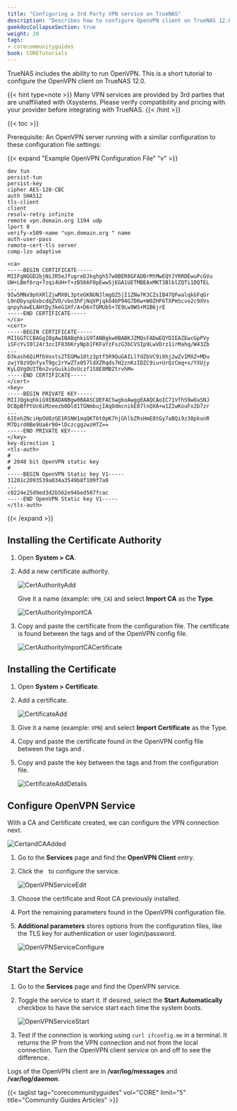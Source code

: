 ```yaml
---
title: "Configuring a 3rd Party VPN service on TrueNAS"
description: "Describes how to configure OpenVPN client on TrueNAS 12.0."
geekdocCollapseSection: true
weight: 20
tags:
- corecommunityguides
book: CORETutorials
---
```


TrueNAS includes the ability to run OpenVPN.
This is a short tutorial to configure the OpenVPN client on TrueNAS 12.0.

{{< hint type=note >}}
Many VPN services are provided by 3rd parties that are unaffiliated with iXsystems.
Please verify compatibility and pricing with your provider before integrating with TrueNAS.
{{< /hint >}}

{{< toc >}}

Prerequisite: An OpenVPN server running with a similar configuration to these configuration file settings:

{{< expand "Example OpenVPN Configuration File" "v" >}}
```
dev tun
persist-tun
persist-key
cipher AES-128-CBC
auth SHA512
tls-client
client
resolv-retry infinite
remote vpn.domain.org 1194 udp
lport 0
verify-x509-name "vpn.domain.org " name
auth-user-pass
remote-cert-tls server
comp-lzo adaptive

<ca>
-----BEGIN CERTIFICATE-----
MIIFgNGGD2bjNiJRSeJfugreDJkqhgh57w0BER8GFADBrMtMwEQYJYRRDEwuPcGVu
UW+LBmf6rq+7zqi4UH+f+zB566FOpEwwSjEGA1UETMBEAxMKT3BlblZQTi1DQTEL
...
9Iw5MNx9phXRlZjwMX0L3pteGKNUNJlmgQZSjI1ZNw7K3CZsIB47QFwalqkGFqGr
L0nObyspUxbcdqZVO/vbo3hFjNqVPjqkO4bP94G7D6w+W0ZHF6TXPmScvo2c9XVs
qnpyhawELAHtDy3keG1Hf/A+D6nTGMUb5+7E9Lw9WS+M1B6jrE
-----END CERTIFICATE-----
</ca>
<cert>
-----BEGIN CERTIFICATE-----
MIIGGTCCBAGgIBgAwIBABqhkiG9TANBgkw0BABKJZMQsFADwEQYDIEAZEwcGpPVy
iSFcYvI0l24r3zcIF836KryNpb1FKFaYzFszG3bCVSIp9LwVDrz1irMahq/W43Zb
...
D3kash6QiMfbVoxts2TEGMw18tz3ptf5R9QuGAILlfdZbVC9i0hj2wZvIMXZ+MDu
zwjY8zVQnfyxT9gc2rYwZTx057ldXZRqds7H2znKzIDZC9iu+UrQzCmq+s/YXUjy
KyLQVgOUIT6n2vyGuikiOvUczf1S8E8MBZtrvhM=
-----END CERTIFICATE-----
</cert>
<key>
-----BEGIN PRIVATE KEY-----
MIIJQgkqhkiG9IBADANBgw0BAASCQEFACSwgkoAwggEAAQCAoIC71VfhS9wOaSNJ
DCBpBfPtUc6iMzeezb0Dld1TGNmbujIAqOdmcnikE87lnQXA+w1ZIwKouFx2b7zr
...
6IEehZNciHpOU8zGE1RSNH1mqQKT6t0pK7hjGhlbZRsHmE8tGy7aBQi9z38pkunR
M7Dird0Be9Ua6r90+lDczcggzwzHTZ==
-----END PRIVATE KEY-----
</key>
key-direction 1
<tls-auth>
#
# 2048 bit OpenVPN static key
#
-----BEGIN OpenVPN Static key V1-----
31201c2093539a034a3549b8f109f7a0
...
c0224e25d9ed3d2b562e94bed507fcac
-----END OpenVPN Static key V1-----
</tls-auth>
```
{{< /expand >}}

## Installing the Certificate Authority

1. Open **System > CA**.
2. Add a new certificate authority.
   
   ![CertAuthorityAdd](/images/UserProvided/CertAuthorityAdd.png "Cert Authority Add")

   Give it a name (example: `VPN_CA`) and select **Import CA** as the **Type**.

   ![CertAuthorityImportCA](/images/UserProvided/CertAuthorityImportCA.png "Cert Authority Import CA")

3. Copy and paste the certificate from the configuration file.
   The certificate is found between the tags **<ca>** and **</ca>** of the OpenVPN config file.

   ![CertAuthorityImportCACertificate](/images/UserProvided/CertAuthorityImportCACertificate.png "Cert Authority Import CA Certificate")

## Installing the Certificate

1. Open **System > Certificate**.
2. Add a certificate.
   
   ![CertificateAdd](/images/UserProvided/CertificateAdd.png "Certificate Add")

3. Give it a name (example: `VPN`) and select **Import Certificate** as the Type.
4. Copy and paste the certificate found in the OpenVPN config file between the tags **<cert>** and **</cert>**.
5. Copy and paste the key between the tags **<key>** and **</key>** from the configuration file.

   ![CertificateAddDetails](/images/UserProvided/CertificateAddDetails.png "Certificate Add Details")

## Configure OpenVPN Service

With a CA and Certificate created, we can configure the VPN connection next.

![CertandCAAdded](/images/UserProvided/CertandCAAdded.png "Cert and CA Added")

1. Go to the **Services** page and find the **OpenVPN Client** entry.
2. Click the <i class="fa fa-pencil" aria-hidden="true" title="Configure"></i>&nbsp; to configure the service.

   ![OpenVPNServiceEdit](/images/UserProvided/OpenVPNServiceEdit.png "OpenVPN Service Edit")

3. Choose the certificate and Root CA previously installed.
4. Port the remaining parameters found in the OpenVPN configuration file.
5. **Additional parameters** stores options from the configuration files, like the TLS key for authentication or user login/password.

   ![OpenVPNServiceConfigure](/images/UserProvided/OpenVPNServiceConfigure.png "OpenVPN Service Configure")

## Start the Service

1. Go to the **Services** page and find the OpenVPN service.
2. Toggle the service to start it. If desired, select the **Start Automatically** checkbox to have the service start each time the system boots.

   ![OpenVPNServiceStart](/images/UserProvided/OpenVPNServiceStart.png "OpenVPN Service Start")

3. Test if the connection is working using `curl ifconfig.me` in a terminal.
   It returns the IP from the VPN connection and not from the local connection.
   Turn the OpenVPN client service on and off to see the difference.

Logs of the OpenVPN client are in **/var/log/messages** and **/var/log/daemon**.

{{< taglist tag="corecommunityguides" vol="CORE" limit="5" title="Community Guides Articles" >}}
